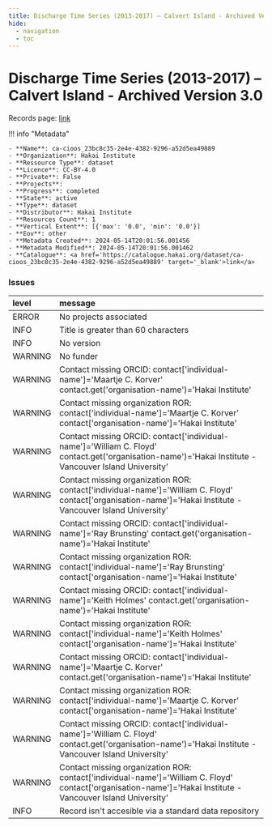 ```yaml
---
title: Discharge Time Series (2013-2017) – Calvert Island - Archived Version 3.0
hide:
  - navigation
  - toc
---
```


# Discharge Time Series (2013-2017) – Calvert Island - Archived Version 3.0

Records page: <a href='https://catalogue.hakai.org/dataset/ca-cioos_23bc8c35-2e4e-4382-9296-a52d5ea49889' target='_blank'>link</a>

<div id='map'></div>

!!! info "Metadata"
    
    - **Name**: ca-cioos_23bc8c35-2e4e-4382-9296-a52d5ea49889 
    - **Organization**: Hakai Institute 
    - **Ressource Type**: dataset 
    - **Licence**: CC-BY-4.0 
    - **Private**: False 
    - **Projects**:  
    - **Progress**: completed 
    - **State**: active 
    - **Type**: dataset 
    - **Distributor**: Hakai Institute 
    - **Resources Count**: 1 
    - **Vertical Extent**: [{'max': '0.0', 'min': '0.0'}] 
    - **Eov**: other 
    - **Metadata Created**: 2024-05-14T20:01:56.001456 
    - **Metadata Modified**: 2024-05-14T20:01:56.001462 
    - **Catalogue**: <a href='https://catalogue.hakai.org/dataset/ca-cioos_23bc8c35-2e4e-4382-9296-a52d5ea49889' target='_blank'>link</a> 

### Issues

| level   | message                                                                                                                                                       |
|:--------|:--------------------------------------------------------------------------------------------------------------------------------------------------------------|
| ERROR   | No projects associated                                                                                                                                        |
| INFO    | Title is greater than 60 characters                                                                                                                           |
| INFO    | No version                                                                                                                                                    |
| WARNING | No funder                                                                                                                                                     |
| WARNING | Contact missing ORCID: contact['individual-name']='Maartje C. Korver' contact.get('organisation-name')='Hakai Institute'                                      |
| WARNING | Contact missing organization ROR:  contact['individual-name']='Maartje C. Korver' contact['organisation-name']='Hakai Institute'                              |
| WARNING | Contact missing ORCID: contact['individual-name']='William C. Floyd' contact.get('organisation-name')='Hakai Institute - Vancouver Island University'         |
| WARNING | Contact missing organization ROR:  contact['individual-name']='William C. Floyd' contact['organisation-name']='Hakai Institute - Vancouver Island University' |
| WARNING | Contact missing ORCID: contact['individual-name']='Ray Brunsting' contact.get('organisation-name')='Hakai Institute'                                          |
| WARNING | Contact missing organization ROR:  contact['individual-name']='Ray Brunsting' contact['organisation-name']='Hakai Institute'                                  |
| WARNING | Contact missing ORCID: contact['individual-name']='Keith Holmes' contact.get('organisation-name')='Hakai Institute'                                           |
| WARNING | Contact missing organization ROR:  contact['individual-name']='Keith Holmes' contact['organisation-name']='Hakai Institute'                                   |
| WARNING | Contact missing ORCID: contact['individual-name']='Maartje C. Korver' contact.get('organisation-name')='Hakai Institute'                                      |
| WARNING | Contact missing organization ROR:  contact['individual-name']='Maartje C. Korver' contact['organisation-name']='Hakai Institute'                              |
| WARNING | Contact missing ORCID: contact['individual-name']='William C. Floyd' contact.get('organisation-name')='Hakai Institute - Vancouver Island University'         |
| WARNING | Contact missing organization ROR:  contact['individual-name']='William C. Floyd' contact['organisation-name']='Hakai Institute - Vancouver Island University' |
| INFO    | Record isn't accesible via a standard data repository                                                                                                         |

<script>
   document.addEventListener("DOMContentLoaded", function() {
    var map = L.map('map').setView([51.505, -125.09], 5);
    L.tileLayer('https://tile.openstreetmap.org/{z}/{x}/{y}.png', {
        maxZoom: 19,
        attribution: '&copy; <a href="http://www.openstreetmap.org/copyright">OpenStreetMap</a>'
    }).addTo(map);
    var geojsonFeature = {
        "type": "Feature",
        "properties": {
            "name" : "Discharge Time Series (2013-2017) – Calvert Island - Archived Version 3.0"
        },
        "geometry": {'type': 'Polygon', 'coordinates': [[[-128.13265424, 51.60936247], [-127.95907025, 51.60936247], [-127.95907025, 51.69558793], [-128.13265424, 51.69558793], [-128.13265424, 51.60936247]]]}
    }
    L.geoJSON(geojsonFeature).addTo(map);
   })
</script>
